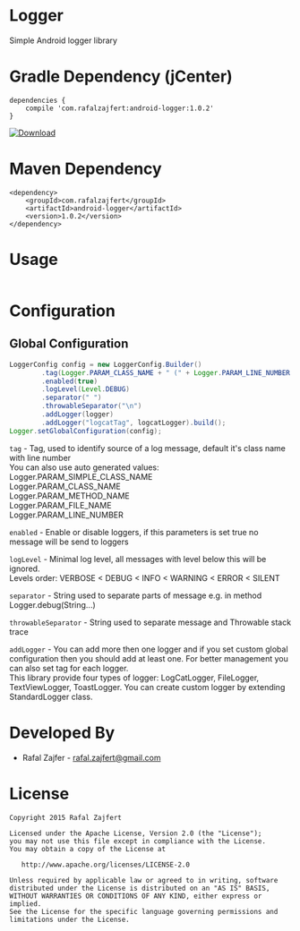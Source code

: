 # Logger
Simple Android logger library

Gradle Dependency (jCenter)
=======

```Gradle
dependencies {
    compile 'com.rafalzajfert:android-logger:1.0.2'
}
```

[ ![Download](https://api.bintray.com/packages/rafalzajfert/maven/android-logger/images/download.svg) ](https://bintray.com/rafalzajfert/maven/android-logger/_latestVersion)

Maven Dependency
=======
```Maven
<dependency>
    <groupId>com.rafalzajfert</groupId>
    <artifactId>android-logger</artifactId>
    <version>1.0.2</version>
</dependency>
```

Usage
=======
```java

```

Configuration
=======

Global Configuration
---

```java
LoggerConfig config = new LoggerConfig.Builder()
        .tag(Logger.PARAM_CLASS_NAME + " (" + Logger.PARAM_LINE_NUMBER + ")")
        .enabled(true)
        .logLevel(Level.DEBUG)
        .separator(" ")
        .throwableSeparator("\n")
        .addLogger(logger)
        .addLogger("logcatTag", logcatLogger).build();
Logger.setGlobalConfiguration(config);
```
`tag` - Tag, used to identify source of a log message, default it's class name with line number  
You can also use auto generated values:  
Logger.PARAM_SIMPLE_CLASS_NAME  
Logger.PARAM_CLASS_NAME  
Logger.PARAM_METHOD_NAME  
Logger.PARAM_FILE_NAME  
Logger.PARAM_LINE_NUMBER  

`enabled` - Enable or disable loggers, if this parameters is set true no message will be send to loggers
 
`logLevel` - Minimal log level, all messages with level below this will be ignored.  
Levels order: VERBOSE < DEBUG < INFO < WARNING < ERROR < SILENT
  
`separator` - String used to separate parts of message e.g. in method Logger.debug(String...)

`throwableSeparator` - String used to separate message and Throwable stack trace

`addLogger` - You can add more then one logger and if you set custom global configuration then you should add at 
least one. For better management you can also set tag for each logger.  
This library provide four types of logger: LogCatLogger, FileLogger, TextViewLogger, ToastLogger.
You can create custom logger by extending StandardLogger class.

Developed By
=======

 * Rafal Zajfer - <rafal.zajfert@gmail.com>

License
=======

    Copyright 2015 Rafal Zajfert

    Licensed under the Apache License, Version 2.0 (the "License");
    you may not use this file except in compliance with the License.
    You may obtain a copy of the License at

       http://www.apache.org/licenses/LICENSE-2.0

    Unless required by applicable law or agreed to in writing, software
    distributed under the License is distributed on an "AS IS" BASIS,
    WITHOUT WARRANTIES OR CONDITIONS OF ANY KIND, either express or implied.
    See the License for the specific language governing permissions and
    limitations under the License.
